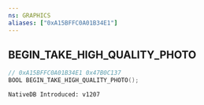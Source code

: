 ```yaml
---
ns: GRAPHICS
aliases: ["0xA15BFFC0A01B34E1"]
---
```

## BEGIN_TAKE_HIGH_QUALITY_PHOTO

```c
// 0xA15BFFC0A01B34E1 0x47B0C137
BOOL BEGIN_TAKE_HIGH_QUALITY_PHOTO();
```

```
NativeDB Introduced: v1207
```

